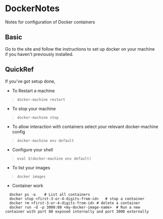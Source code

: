 # DockerNotes
Notes for configuration of Docker containers

## Basic
Go to the site and follow the instructions to set up docker on your machine
if you haven't previously installed.

## QuickRef
If you've got setup done,

- To Restart a machine
> ```docker-machine restart```
- To stop your machine
> ```docker-machine stop```

- To allow interaction with containers select your relevant
docker-machine config
> ```docker-machine env default```
- Configure your shell
> ```eval $(docker-machine env default)```

- To list your images
> ```docker images```

- Container work
```
  docker ps -a    # List all containers
  docker stop <first-3-or-4-digits-from-id>   # stop a container
  docker rm <first-3-or-4-digits-from-id> # delete a container
  docker run -d -p 3000:80 <my-docker-image-name>  # Run a new container with port 80 exposed internally and port 3000 externally


```

